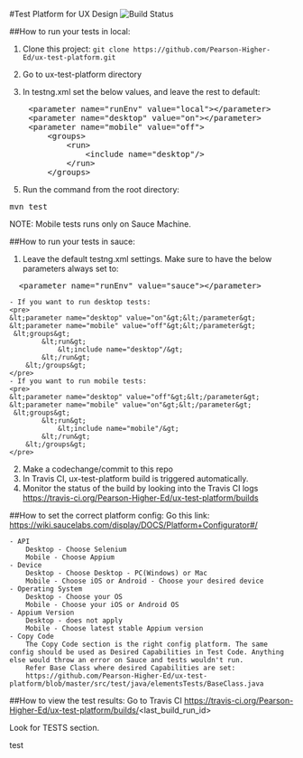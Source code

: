 #Test Platform for UX Design
<img src="https://travis-ci.org/Pearson-Higher-Ed/ux-test-platform.svg?branch=master" alt="Build Status" />

##How to run your tests in local:
1. Clone this project:
    `git clone https://github.com/Pearson-Higher-Ed/ux-test-platform.git`

3. Go to ux-test-platform directory
4. In testng.xml set the below values, and leave the rest to default:
<pre>
    &lt;parameter name="runEnv" value="local"&gt;&lt;/parameter&gt;
    &lt;parameter name="desktop" value="on">&lt;/parameter&gt;
    &lt;parameter name="mobile" value="off"&gt;
        &lt;groups&gt;
            &lt;run&gt;
                &lt;include name="desktop"/&gt;
            &lt;/run&gt;
        &lt;/groups&gt;
</pre>

5. Run the command from the root directory:
<pre>
mvn test
</pre>

NOTE: Mobile tests runs only on Sauce Machine.

##How to run your tests in sauce:
1. Leave the default testng.xml settings. Make sure to have the below parameters always set to:
<pre>
  &lt;parameter name="runEnv" value="sauce"&gt;&lt;/parameter&gt;
</pre>
    - If you want to run desktop tests:
    <pre>
    &lt;parameter name="desktop" value="on"&gt;&lt;/parameter&gt;
    &lt;parameter name="mobile" value="off"&gt;&lt;/parameter&gt;
     &lt;groups&gt;
            &lt;run&gt;
                &lt;include name="desktop"/&gt;
            &lt;/run&gt;
        &lt;/groups&gt;
    </pre>
    - If you want to run mobile tests:
    <pre>
    &lt;parameter name="desktop" value="off"&gt;&lt;/parameter&gt;
    &lt;parameter name="mobile" value="on"&gt;&lt;/parameter&gt;
     &lt;groups&gt;
            &lt;run&gt;
                &lt;include name="mobile"/&gt;
            &lt;/run&gt;
        &lt;/groups&gt;
    </pre>
2. Make a codechange/commit to this repo
3. In Travis CI, ux-test-platform build is triggered automatically.
4. Monitor the status of the build by looking into the Travis CI logs
    https://travis-ci.org/Pearson-Higher-Ed/ux-test-platform/builds

##How to set the correct platform config:
Go this link: https://wiki.saucelabs.com/display/DOCS/Platform+Configurator#/

    - API
        Desktop - Choose Selenium
        Mobile - Choose Appium
    - Device
        Desktop - Choose Desktop - PC(Windows) or Mac
        Mobile - Choose iOS or Android - Choose your desired device
    - Operating System
        Desktop - Choose your OS
        Mobile - Choose your iOS or Android OS
    - Appium Version
        Desktop - does not apply
        Mobile - Choose latest stable Appium version
    - Copy Code
        The Copy Code section is the right config platform. The same config should be used as Desired Capabilities in Test Code. Anything else would throw an error on Sauce and tests wouldn't run.
        Refer Base Class where desired Capabilities are set:                    
        https://github.com/Pearson-Higher-Ed/ux-test-platform/blob/master/src/test/java/elementsTests/BaseClass.java

##How to view the test results:
Go to Travis CI https://travis-ci.org/Pearson-Higher-Ed/ux-test-platform/builds/<last_build_run_id&gt;

Look for TESTS section.

test
